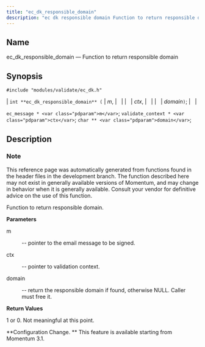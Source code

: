 ```yaml
---
title: "ec_dk_responsible_domain"
description: "ec dk responsible domain Function to return responsible domain int ec dk responsible domain m ctx domain ec message m validate context ctx char domain This reference page was automatically generated from functions found in the header files in the development branch The function described here may not exist in..."
---
```


<a name="apis.ec_dk_responsible_domain"></a> 
## Name

ec_dk_responsible_domain — Function to return responsible domain

## Synopsis

`#include "modules/validate/ec_dk.h"`

| `int **ec_dk_responsible_domain** (` | <var class="pdparam">m</var>, |   |
|   | <var class="pdparam">ctx</var>, |   |
|   | <var class="pdparam">domain</var>`)`; |   |

`ec_message * <var class="pdparam">m</var>`;
`validate_context * <var class="pdparam">ctx</var>`;
`char ** <var class="pdparam">domain</var>`;<a name="idp50153120"></a> 
## Description

### Note

This reference page was automatically generated from functions found in the header files in the development branch. The function described here may not exist in generally available versions of Momentum, and may change in behavior when it is generally available. Consult your vendor for definitive advice on the use of this function.

Function to return responsible domain.

**<a name="idp50155984"></a> Parameters**

<dl class="variablelist">

<dt>m</dt>

<dd>

-- pointer to the email message to be signed.

</dd>

<dt>ctx</dt>

<dd>

-- pointer to validation context.

</dd>

<dt>domain</dt>

<dd>

-- return the responsible domain if found, otherwise NULL. Caller must free it.

</dd>

</dl>

**<a name="idp50162464"></a> Return Values**

1 or 0\. Not meaningful at this point.

**Configuration Change. ** This feature is available starting from Momentum 3.1.